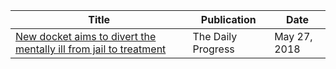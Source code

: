 | Title | Publication | Date |
|-------|-------------|------|
|[New docket aims to divert the mentally ill from jail to treatment](http://www.dailyprogress.com/news/local/new-docket-aims-to-divert-the-mentally-ill-from-jail/article_b0a6cd50-620c-11e8-9741-fb5e935dcfd0.html)|The Daily Progress|May 27, 2018|


